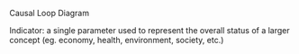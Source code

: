 Causal Loop Diagram

Indicator:
	a single parameter used to represent the overall status of a larger concept (eg. economy, health, environment, society, etc.)

